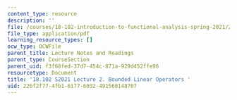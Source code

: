 ```yaml
---
content_type: resource
description: ''
file: /courses/18-102-introduction-to-functional-analysis-spring-2021/22bf2f774fb161776032491568148707_MIT18_102s21_lec2.pdf
file_type: application/pdf
learning_resource_types: []
ocw_type: OCWFile
parent_title: Lecture Notes and Readings
parent_type: CourseSection
parent_uid: f3f68fed-37d7-454c-871a-929d452ffe96
resourcetype: Document
title: '18.102 S2021 Lecture 2. Bounded Linear Operators '
uid: 22bf2f77-4fb1-6177-6032-491568148707
---
```

